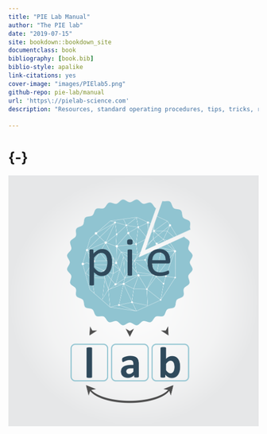 ```yaml
--- 
title: "PIE Lab Manual"
author: "The PIE lab"
date: "2019-07-15"
site: bookdown::bookdown_site
documentclass: book
bibliography: [book.bib]
biblio-style: apalike
link-citations: yes
cover-image: "images/PIElab5.png"
github-repo: pie-lab/manual
url: 'https\://pielab-science.com'
description: "Resources, standard operating procedures, tips, tricks, rules"

---
```


#  {-}

![](images/PIElab5.png)

